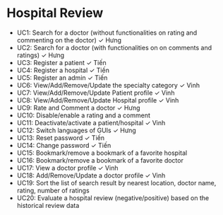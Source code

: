 # Hospital Review

- UC1: Search for a doctor (without functionalities on rating and commenting on the doctor) ✓ Hưng
- UC2: Search for a doctor (with functionalities on on comments and ratings) ✓ Hưng
- UC3: Register a patient ✓ Tiến
- UC4: Register a hospital ✓ Tiến
- UC5: Register an admin ✓ Tiến
- UC6: View/Add/Remove/Update the specialty category ✓ Vinh
- UC7: View/Add/Remove/Update Patient profile ✓ Vinh
- UC8: View/Add/Remove/Update Hospital profile ✓ Vinh
- UC9: Rate and Comment a doctor ✓ Hưng
- UC10: Disable/enable a rating and a comment
- UC11: Deactivate/activate a patient/hospital ✓ Vinh
- UC12: Switch languages of GUIs ✓ Hưng
- UC13: Reset password ✓ Tiến
- UC14: Change password ✓ Tiến
- UC15: Bookmark/remove a bookmark of a favorite hospital
- UC16: Bookmark/remove a bookmark of a favorite doctor
- UC17: View a doctor profile ✓ Vinh
- UC18: Add/Remove/Update a doctor profile ✓ Vinh
- UC19: Sort the list of search result by nearest location, doctor name, rating, number of ratings
- UC20: Evaluate a hospital review (negative/positive) based on the historical review data
